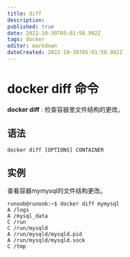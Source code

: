 ```yaml
---
title: diff
description: 
published: true
date: 2022-10-30T05:01:50.992Z
tags: docker
editor: markdown
dateCreated: 2022-10-30T05:01:50.992Z
---
```


# docker diff 命令

**docker diff** : 检查容器里文件结构的更改。

## 语法
```
docker diff [OPTIONS] CONTAINER
```

## 实例
查看容器mymysql的文件结构更改。
```
runoob@runoob:~$ docker diff mymysql
A /logs
A /mysql_data
C /run
C /run/mysqld
A /run/mysqld/mysqld.pid
A /run/mysqld/mysqld.sock
C /tmp
```
